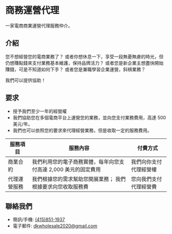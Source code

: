 # 商務運營代理

一家電商商業運營代理服務仲介。

## 介紹

您不想經營您的電商業務了？
或者你想休息一下，享受一段無憂無慮的時光，但仍想賺點錢來支付業務基本維護，保持品牌活力？
或者您是新企業主想盡快開始賺錢，可是不知道如何下手？
或者您是兼職學習企業運營，斜槓業務？

我們可以提供協助！

## 要求

* 授予我們至少一年的經營權
* 我們協助您在多個電商平台上運營您的業務，並向您支付業務費用，高達 500 美元/年。
* 我們也可以依照您的要求來代理經營業務，但是收取一定的服務費用。

| 服務項目 | 服務內容 | 付費方式 |
| --- | --- | --- |
| 商業合約 | 我們利用您的電子商務實體，每年向您支付高達 2,000 美元的固定費用 | 我們向你支付代理經營權 |
| 代理運營服務 | 我們根據您的需求幫助您開展業務； 我們根據要求向您收取服務費 | 您向我們支付代理經營費 |

## 聯絡我們

* 簡訊/手機: [(415)851-1937](tel:4158511937)
* 電子郵件: [dkwholesale2020@gmail.com](mailto:dkwholesale2020@gmail.com)
